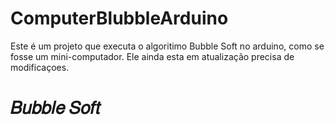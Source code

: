 # ComputerBlubbleArduino

Este é um projeto que executa o algoritimo Bubble Soft no arduino, como se fosse um mini-computador. Ele ainda esta em atualização precisa de modificaçoes.

# 𝐵𝑢𝑏𝑏𝑙𝑒 𝑆𝑜𝑓𝑡